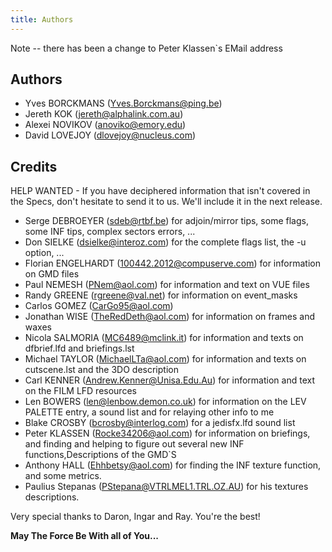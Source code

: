```yaml
---
title: Authors
---
```


Note -- there has been a change to Peter Klassen`s EMail address

## Authors

*   Yves BORCKMANS (Yves.Borckmans@ping.be)
*   Jereth KOK (jereth@alphalink.com.au)
*   Alexei NOVIKOV (anoviko@emory.edu)
*   David LOVEJOY (dlovejoy@nucleus.com)

## Credits

HELP WANTED - If you have deciphered information that isn't covered in the Specs, don't hesitate to send it to us. We'll include it in the next release.

*   Serge DEBROEYER (sdeb@rtbf.be) for adjoin/mirror tips, some flags, some INF tips, complex sectors errors, ...
*   Don SIELKE (dsielke@interoz.com) for the complete flags list, the -u option, ...
*   Florian ENGELHARDT (100442.2012@compuserve.com) for information on GMD files
*   Paul NEMESH (PNem@aol.com) for information and text on VUE files
*   Randy GREENE (rgreene@val.net) for information on event_masks
*   Carlos GOMEZ (CarGo95@aol.com)
*   Jonathan WISE (TheRedDeth@aol.com) for information on frames and waxes
*   Nicola SALMORIA (MC6489@mclink.it) for information and texts on dfbrief.lfd and briefings.lst
*   Michael TAYLOR (MichaelLTa@aol.com) for information and texts on cutscene.lst and the 3DO description
*   Carl KENNER (Andrew.Kenner@Unisa.Edu.Au) for information and text on the FILM LFD resources
*   Len BOWERS (len@lenbow.demon.co.uk) for information on the LEV PALETTE entry, a sound list and for relaying other info to me
*   Blake CROSBY (bcrosby@interlog.com) for a jedisfx.lfd sound list
*   Peter KLASSEN (Rocke34206@aol.com) for information on briefings, and finding and helping to figure out several new INF functions,Descriptions of the GMD`S
*   Anthony HALL (Ehhbetsy@aol.com) for finding the INF texture function, and some metrics.
*   Paulius Stepanas (PStepana@VTRLMEL1.TRL.OZ.AU) for his textures descriptions.

Very special thanks to Daron, Ingar and Ray. You're the best!

**May The Force Be With all of You...**